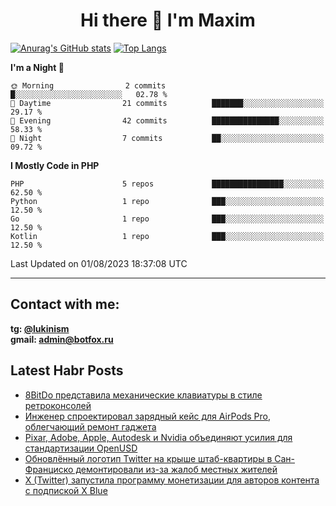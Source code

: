 ## <h1 align="center">Hi there 👋 I'm Maxim</h1>

[![Anurag's GitHub stats](https://github-readme-stats.vercel.app/api?username=lukinism)](https://github.com/anuraghazra/github-readme-stats) [![Top Langs](https://github-readme-stats.vercel.app/api/top-langs/?username=lukinism)](https://github.com/anuraghazra/github-readme-stats)

<!--START_SECTION:waka-->
**I'm a Night 🦉** 

```text
🌞 Morning                2 commits           █░░░░░░░░░░░░░░░░░░░░░░░░   02.78 % 
🌆 Daytime                21 commits          ███████░░░░░░░░░░░░░░░░░░   29.17 % 
🌃 Evening                42 commits          ███████████████░░░░░░░░░░   58.33 % 
🌙 Night                  7 commits           ██░░░░░░░░░░░░░░░░░░░░░░░   09.72 % 
```


**I Mostly Code in PHP** 

```text
PHP                      5 repos             ████████████████░░░░░░░░░   62.50 % 
Python                   1 repo              ███░░░░░░░░░░░░░░░░░░░░░░   12.50 % 
Go                       1 repo              ███░░░░░░░░░░░░░░░░░░░░░░   12.50 % 
Kotlin                   1 repo              ███░░░░░░░░░░░░░░░░░░░░░░   12.50 % 
```




 Last Updated on 01/08/2023 18:37:08 UTC
<!--END_SECTION:waka-->
___
## Contact with me:
**tg: [@lukinism](https://t.me/lukinism)  
gmail: admin@botfox.ru**

## Latest Habr Posts
<!-- BLOG-POST-LIST:START -->
- [8BitDo представила механические клавиатуры в стиле ретроконсолей](https://habr.com/ru/news/751842/)
- [Инженер спроектировал зарядный кейс для AirPods Pro, облегчающий ремонт гаджета](https://habr.com/ru/news/751828/)
- [Pixar, Adobe, Apple, Autodesk и Nvidia объединяют усилия для стандартизации OpenUSD](https://habr.com/ru/news/751814/)
- [Обновлённый логотип Twitter на крыше штаб-квартиры в Сан-Франциско демонтировали из-за жалоб местных жителей](https://habr.com/ru/news/751758/)
- [X &lpar;Twitter&rpar; запустила программу монетизации для авторов контента с подпиской X Blue](https://habr.com/ru/news/751750/)
<!-- BLOG-POST-LIST:END -->
